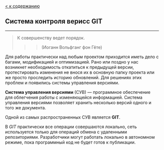 [< к содержанию](./readme.md)

## Система контроля верисс **GIT**
---
> К совершенству ведет порядок. 
>>>(Иоганн Вольфганг фон Гёте)

Для работы практически над любым проектом приходится иметь дело с багами, модификацией и оптимизацией. Рано или поздно у нас возникнет необходимость откатиться к предыдущей версии, протестировать изменения не внося их в основную папку проекта или же просто проследить историю обновлений. Для решениях этих проблем и появились системы управления версиями.

**Система управления версиями** (СУВ) — программное обеспечение для облегчения работы с изменяющейся информацией. Система управления версиями позволяет хранить несколько версий одного и того же документа.

Одной из самых распространенных СУВ является **GIT**.

В *GIT* практически все операции совершаются локально, сеть используется только для операций обмена с удаленными репозиториями. Разработчики могут работать локально в автономном режиме, пока программный код не будет готов к публикации.